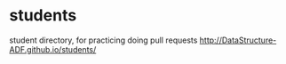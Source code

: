# students
student directory, for practicing doing pull requests http://DataStructure-ADF.github.io/students/ 
